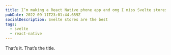 ```yaml
---
title: I’m making a React Native phone app and omg I miss Svelte stores
pubDate: 2022-09-11T23:01:44.659Z
socialDescription: Svelte stores are the best
tags:
  - svelte
  - react-native
---
```


That’s it. That’s the title.
